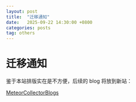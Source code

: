 ```yaml
---
layout: post
title:  "迁移通知"
date:   2025-09-22 14:30:00 +0800
categories: posts
tag: others
---
```


# 迁移通知

鉴于本站排版实在是不方便，后续的 blog 将放到新站：

[MeteorCollectorBlogs](https://meteorcollector.github.io/MeteorSite2nd/)